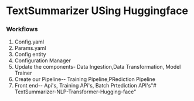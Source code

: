 # TextSummarizer USing Huggingface

### Workflows 

1. Config.yaml
2. Params.yaml
3. Config entity
4. Configuration Manager
5. Update the components- Data Ingestion,Data Transformation, Model Trainer
6. Create our Pipeline-- Training Pipeline,PRediction Pipeline
7. Front end-- Api's, Training APi's, Batch Prtediction API's"# TextSummarizer-NLP-Transformer-Hugging-face" 
